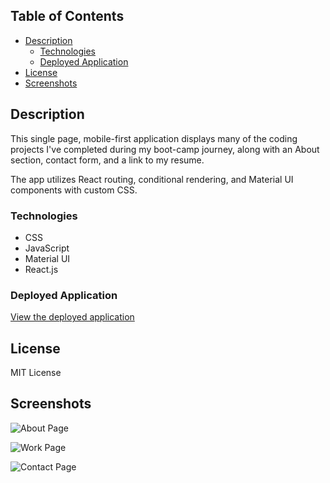 ## Table of Contents

- [Description](#description)
  - [Technologies](#technologies)
  - [Deployed Application](#deployed-application)
- [License](#license)
- [Screenshots](#screenshots)

## Description

This single page, mobile-first application displays many of the coding projects I've completed during my boot-camp journey, along with an About section, contact form, and a link to my resume.

The app utilizes React routing, conditional rendering, and Material UI components with custom CSS.

### Technologies

- CSS
- JavaScript
- Material UI
- React.js

### Deployed Application

[View the deployed application](https://kayleriegerpatton.github.io/portfolio-v1/#/about)

## License

MIT License

## Screenshots

![About Page](screenshots/aboutPage.png)

![Work Page](screenshots/workPage.png)

![Contact Page](screenshots/contactPage.png)
